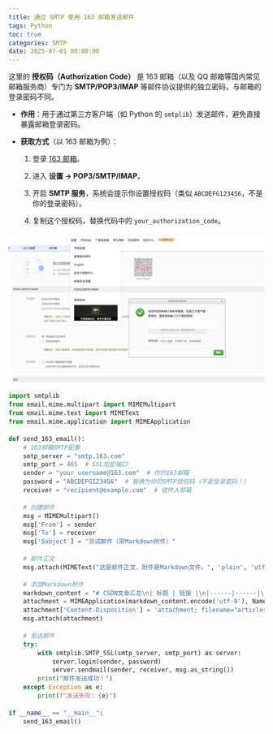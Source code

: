 ```yaml
---
title: 通过 SMTP 使用 163 邮箱发送邮件
tags: Python
toc: true
categories: SMTP
date: 2025-07-01 00:00:00
---
```


这里的 **授权码（Authorization Code）** 是 163 邮箱（以及 QQ 邮箱等国内常见邮箱服务商）专门为 **SMTP/POP3/IMAP** 等邮件协议提供的独立密码，与邮箱的登录密码不同。

- **作用**：用于通过第三方客户端（如 Python 的 `smtplib`）发送邮件，避免直接暴露邮箱登录密码。

- **获取方式**（以 163 邮箱为例）：

  1. 登录 [163 邮箱](https://mail.163.com/)。

  2. 进入 **设置 → POP3/SMTP/IMAP**。
  <!--more-->
  3. 开启 **SMTP 服务**，系统会提示你设置授权码（类似 `ABCDEFG123456`，不是你的登录密码）。

  4. 复制这个授权码，替换代码中的 `your_authorization_code`。

![image-20250701174551330](https://raw.githubusercontent.com/cloudsmithy/picgo-imh/master/image-20250701174551330.png)

```python
import smtplib
from email.mime.multipart import MIMEMultipart
from email.mime.text import MIMEText
from email.mime.application import MIMEApplication

def send_163_email():
    # 163邮箱SMTP配置
    smtp_server = "smtp.163.com"
    smtp_port = 465  # SSL加密端口
    sender = "your_username@163.com"  # 你的163邮箱
    password = "ABCDEFG123456"  # 替换为你的SMTP授权码（不是登录密码！）
    receiver = "recipient@example.com"  # 收件人邮箱

    # 创建邮件
    msg = MIMEMultipart()
    msg['From'] = sender
    msg['To'] = receiver
    msg['Subject'] = "测试邮件（带Markdown附件）"

    # 邮件正文
    msg.attach(MIMEText("这是邮件正文，附件是Markdown文件。", 'plain', 'utf-8'))

    # 添加Markdown附件
    markdown_content = "# CSDN文章汇总\n| 标题 | 链接 |\n|------|------|\n| [Python教程] | https://example.com |"
    attachment = MIMEApplication(markdown_content.encode('utf-8'), Name="articles.md")
    attachment['Content-Disposition'] = 'attachment; filename="articles.md"'
    msg.attach(attachment)

    # 发送邮件
    try:
        with smtplib.SMTP_SSL(smtp_server, smtp_port) as server:
            server.login(sender, password)
            server.sendmail(sender, receiver, msg.as_string())
        print("邮件发送成功！")
    except Exception as e:
        print(f"发送失败: {e}")

if __name__ == "__main__":
    send_163_email()
```
